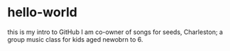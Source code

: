 # hello-world
this is my intro to GitHub
I am co-owner of songs for seeds, Charleston; a group music class for kids aged newobrn to 6.
